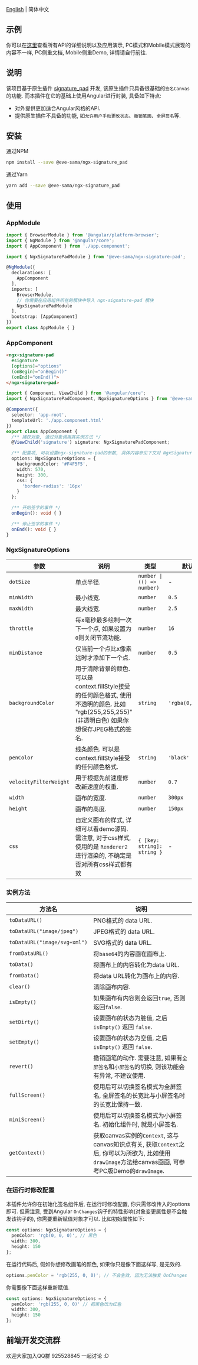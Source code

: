 [English](README.md) | 简体中文

## 示例
你可以在[这里](https://mr-eve.github.io/ngx-signature-pad/)查看所有API的详细说明以及应用演示, PC模式和Mobile模式展现的内容不一样, PC侧重文档, Mobile侧重Demo, 详情请自行前往.

## 说明

该项目基于原生插件 [signature_pad](https://github.com/szimek/signature_pad) 开发, 该原生插件只具备很基础的`签名Canvas`的功能. 而本插件在它的基础上使用Angular进行封装, 具备如下特点:
 - 对外提供更加适合Angular风格的API.
 - 提供原生插件不具备的功能, 如`允许用户手动更改状态`、`撤销笔画`、`全屏签名`等.

## 安装

通过NPM
```bash
npm install --save @eve-sama/ngx-signature_pad
```

通过Yarn
```bash
yarn add --save @eve-sama/ngx-signature_pad
```

## 使用

### AppModule
```typescript
import { BrowserModule } from '@angular/platform-browser';
import { NgModule } from '@angular/core';
import { AppComponent } from './app.component';

import { NgxSignaturePadModule } from '@eve-sama/ngx-signature-pad';

@NgModule({
  declarations: [
    AppComponent
  ],
  imports: [
    BrowserModule,
    // 你需要在应用组件所在的模块中导入 ngx-signature-pad 模块
    NgxSignaturePadModule
  ],
  bootstrap: [AppComponent]
})
export class AppModule { }
```
### AppComponent
```html
<ngx-signature-pad
  #signature
  [options]="options"
  (onBegin)="onBegin()"
  (onEnd)="onEnd()">
</ngx-signature-pad>
```
```typescript
import { Component, ViewChild } from '@angular/core';
import { NgxSignaturePadComponent, NgxSignatureOptions } from '@eve-sama/ngx-signature-pad';

@Component({
  selector: 'app-root',
  templateUrl: './app.component.html'
})
export class AppComponent {
  /** 捕获对象, 通过对象调用其实例方法 */
  @ViewChild('signature') signature: NgxSignaturePadComponent;

  /** 配置项, 可以设置ngx-signature-pad的参数, 具体内容参见下文对 NgxSignatureOptions 的详细介绍 */
  options: NgxSignatureOptions = {
    backgroundColor: '#F4F5F5',
    width: 570,
    height: 300,
    css: {
      'border-radius': '16px'
    }
  };

  /** 开始签字的事件 */
  onBegin(): void { }

  /** 停止签字的事件 */
  onEnd(): void { }
}
```
### NgxSignatureOptions

| 参数 | 说明 | 类型 | 默认值 |
| --- | --- | --- | --- |
| `dotSize` | 单点半径. | `number \| (() => number)` | - |
| `minWidth` | 最小线宽. | `number` | `0.5` |
| `maxWidth` | 最大线宽. | `number` | `2.5` |
| `throttle` | 每x毫秒最多绘制一次下一个点, 如果设置为`0`则关闭节流功能. | `number` | `16` |
| `minDistance` | 仅当前一个点比x像素远时才添加下一个点. | `number` | `0.5` |
| `backgroundColor` | 用于清除背景的颜色. 可以是context.fillStyle接受的任何颜色格式, 使用不透明的颜色. 比如 "rgb(255,255,255)" (非透明白色) 如果你想保存JPEG格式的签名. | `string` | `'rgba(0,0,0,0)'` |
| `penColor` | 线条颜色. 可以是context.fillStyle接受的任何颜色格式. | `string` | `'black'` |
| `velocityFilterWeight` | 用于根据先前速度修改新速度的权重. | `number` | `0.7` |
| `width` | 画布的宽度. | `number` | `300px` |
| `height` | 画布的高度. | `number` | `150px` |
| `css` | 自定义画布的样式, 详细可以看demo源码. 需注意, 对于css样式, 使用的是 `Renderer2` 进行渲染的, 不确定是否对所有css样式都有效 | `{ [key: string]: string }` | - |

### 实例方法

| 方法名 | 说明 |
| --- | --- |
| `toDataURL()` | PNG格式的 data URL. |
| `toDataURL("image/jpeg")` | JPEG格式的 data URL. |
| `toDataURL("image/svg+xml")` | SVG格式的 data URL. |
| `fromDataURL()` | 将`base64`的内容画在画布上. |
| `toData()` | 将画布上的内容转化为data URL. |
| `fromData()` | 将data URL转化为画布上的内容. |
| `clear()` | 清除画布内容. |
| `isEmpty()` | 如果画布有内容则会返回`true`, 否则返回`false`. |
| `setDirty()` | 设置画布的状态为脏值, 之后 `isEmpty()` 返回 `false`. |
| `setEmpty()` | 设置画布的状态为空值, 之后 `isEmpty()` 返回 `false`. |
| `revert()` | 撤销画笔的动作. 需要注意, 如果有`全屏签名`和`小屏签名`的切换, 则该功能会有异常, 不建议使用. |
| `fullScreen()` | 使用后可以切换签名模式为全屏签名, 全屏签名的长宽比与小屏签名时的长宽比保持一致. |
| `miniScreen()` | 使用后可以切换签名模式为小屏签名. 初始化组件时, 就是小屏签名. |
| `getContext()` | 获取canvas实例的`Context`, 这与canvas知识点有关, 获取`Context`之后, 你可以为所欲为, 比如使用`drawImage`方法给canvas画画, 可参考PC版Demo的`drawImage`. |

### 在运行时修改配置

本插件允许你在初始化签名组件后, 在运行时修改配置, 你只需修改传入的options即可. 但需注意, 受到Angular `OnChanges`钩子的特性影响(对象变更属性是不会触发该钩子的), 你需要重新赋值对象才可以. 比如初始属性如下:

```typescript
const options: NgxSignatureOptions = {
  penColor: 'rgb(0, 0, 0)', // 黑色
  width: 300,
  height: 150
};
```

在运行代码后, 假如你想修改画笔的颜色, 如果你只是像下面这样写, 是无效的.

```typescript
options.penColor = 'rgb(255, 0, 0)'; // 不会生效, 因为无法触发 OnChanges
```

你需要像下面这样重新赋值.

```typescript
const options: NgxSignatureOptions = {
  penColor: 'rgb(255, 0, 0)' // 把黑色改为红色
  width: 300,
  height: 150
};
```

## 前端开发交流群

欢迎大家加入QQ群 925528845 一起讨论 :D
